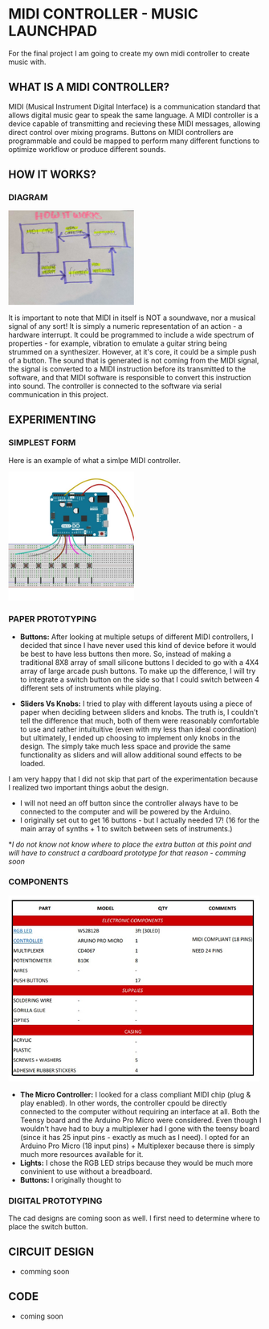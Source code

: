 # MIDI CONTROLLER - MUSIC LAUNCHPAD

For the final project I am going to create my own midi controller to create music with.

## WHAT IS A MIDI CONTROLLER?

MIDI (Musical Instrument Digital Interface) is a communication standard that allows digital music gear to speak the same language. A MIDI controller is a device capable of transmitting and recieving these MIDI messages, allowing direct control over mixing programs. Buttons on MIDI controllers are programmable and could be mapped to perform many different functions to optimize workflow or produce different sounds. 

## HOW IT WORKS?

### DIAGRAM 
<img src="diagram.jpg" width=250PX>

It is important to note that MIDI in itself is NOT a soundwave, nor a musical signal of any sort! It is simply a numeric representation of an action - a hardware interrupt. It could be programmed to include a wide spectrum of properties - for example, vibration to emulate a guitar string being strummed on a synthesizer. However, at it's core, it could be a simple push of a button. The sound that is generated is not coming from the MIDI signal, the signal is converted to a MIDI instruction before its transmitted to the software, and that MIDI software is responsible to convert this instruction into sound. The controller is connected to the software via serial communication in this project.


## EXPERIMENTING

### SIMPLEST FORM
Here is an example of what a simlpe MIDI controller.

<img src="fritz.jpg" width=250PX>

### PAPER PROTOTYPING 

* **Buttons:** After looking at multiple setups of different MIDI controllers, I decided that since I have never used this kind of device before it would be best to have less buttons then more. So, instead of making a traditional 8X8 array of small silicone buttons I decided to go with a 4X4 array of large arcade push buttons. To make up the difference, I will try to integrate a switch button on the side so that I could switch between 4 different sets of instruments while playing.

* **Sliders Vs Knobs:** I tried to play with different layouts using a piece of paper when deciding between sliders and knobs. The truth is, I couldn't tell the difference that much, both of them were reasonably comfortable to use and rather intuituitive (even with my less than ideal coordination) but ultimately, I ended up choosing to implement only knobs in the design. The simply take much less space and provide the same functionality as sliders and will allow additional sound effects to be loaded.

I am very happy that I did not skip that part of the experimentation because I realized two important things aobut the design. 
   * I will not need an off button since the controller always have to be connected to the computer and will be powered by the Arduino.
   * I originally set out to get 16 buttons - but I actually needed 17! (16 for the main array of synths + 1 to switch between sets of instruments.)
  
**I do not know not know where to place the extra button at this point and will have to construct a cardboard prototype for that reason - comming soon*

### COMPONENTS

<img src="components.jpg" width=500px>

* **The Micro Controller:** I looked for a class compliant MIDI chip (plug & play enabled). In other words, the controller cpould be directly connected to the computer without requiring an interface at all. Both the Teensy board and the Arduino Pro Micro were considered. 
Even though I wouldn't have had to buy a multiplexer had I gone with the teensy board (since it has 25 input pins - exactly as much as I need). I opted for an Arduino Pro Micro (18 input pins) + Multiplexer because there is simply much more resources available for it. 
* **Lights:** I chose the RGB LED strips because they would be much more convinient to use without a breadboard.
* **Buttons:** I originally thought to 


### DIGITAL PROTOTYPING

The cad designs are coming soon as well. I first need to determine where to place the switch button.

## CIRCUIT DESIGN
* comming soon
## CODE
* coming soon




